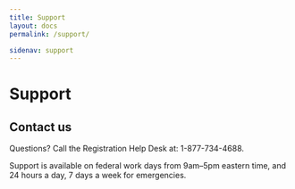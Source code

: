 ```yaml
---
title: Support
layout: docs
permalink: /support/

sidenav: support
---
```


# Support

## Contact us

Questions? Call the Registration Help Desk at: 1-877-734-4688.

Support is available on federal work days from 9am–5pm eastern time, and 24 hours a day, 7 days a week for emergencies.
